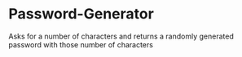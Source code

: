 # Password-Generator
Asks for a number of characters and returns a randomly generated password with those number of characters
